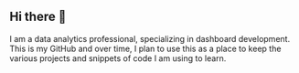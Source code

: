 ## Hi there 👋

I am a data analytics professional, specializing in dashboard development. This is my GitHub and over time, I plan to use this as a place to keep the various projects and snippets of code I am using to learn.
<!--
**DMontalbanoJr/DMontalbanoJr** is a ✨ _special_ ✨ repository because its `README.md` (this file) appears on your GitHub profile.

Here are some ideas to get you started:

- 🔭 I’m currently working on ...
- 🌱 I’m currently learning ...
- 👯 I’m looking to collaborate on ...
- 🤔 I’m looking for help with ...
- 💬 Ask me about ...
- 📫 How to reach me: ...
- 😄 Pronouns: ...
- ⚡ Fun fact: ...
-->
